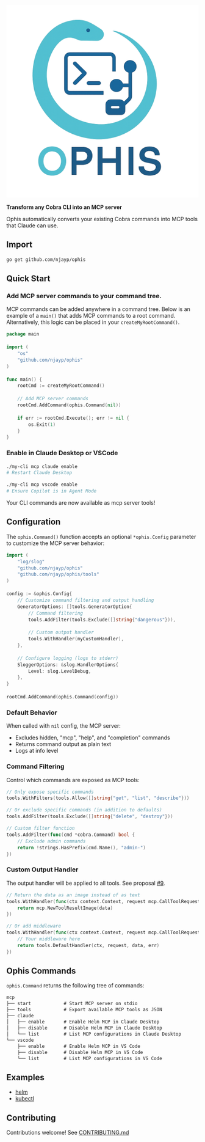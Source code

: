 ![Project Logo](./logo.png)

**Transform any Cobra CLI into an MCP server**

Ophis automatically converts your existing Cobra commands into MCP tools that Claude can use.

## Import

```bash
go get github.com/njayp/ophis
```

## Quick Start

### Add MCP server commands to your command tree.

MCP commands can be added anywhere in a command tree. Below is an example of a `main()` that adds MCP commands to a root command. Alternatively, this logic can be placed in your `createMyRootCommand()`.

```go
package main

import (
    "os"
    "github.com/njayp/ophis"
)

func main() {
    rootCmd := createMyRootCommand()
    
    // Add MCP server commands
    rootCmd.AddCommand(ophis.Command(nil))
    
    if err := rootCmd.Execute(); err != nil {
        os.Exit(1)
    }
}
```

### Enable in Claude Desktop or VSCode

```bash
./my-cli mcp claude enable
# Restart Claude Desktop
```

```bash
./my-cli mcp vscode enable
# Ensure Copilot is in Agent Mode
```

Your CLI commands are now available as mcp server tools!

## Configuration

The `ophis.Command()` function accepts an optional `*ophis.Config` parameter to customize the MCP server behavior:

```go
import (
    "log/slog"
    "github.com/njayp/ophis"
    "github.com/njayp/ophis/tools"
)

config := &ophis.Config{
    // Customize command filtering and output handling
    GeneratorOptions: []tools.GeneratorOption{
        // Command filtering
        tools.AddFilter(tools.Exclude([]string{"dangerous"})),
        
        // Custom output handler
        tools.WithHandler(myCustomHandler),
    },
    
    // Configure logging (logs to stderr)
    SloggerOptions: &slog.HandlerOptions{
        Level: slog.LevelDebug,
    },
}

rootCmd.AddCommand(ophis.Command(config))
```

### Default Behavior

When called with `nil` config, the MCP server:
- Excludes hidden, "mcp", "help", and "completion" commands
- Returns command output as plain text
- Logs at info level

### Command Filtering

Control which commands are exposed as MCP tools:

```go
// Only expose specific commands
tools.WithFilters(tools.Allow([]string{"get", "list", "describe"}))
```

```go
// Or exclude specific commands (in addition to defaults)
tools.AddFilter(tools.Exclude([]string{"delete", "destroy"}))
```

```go
// Custom filter function
tools.AddFilter(func(cmd *cobra.Command) bool {
    // Exclude admin commands
    return !strings.HasPrefix(cmd.Name(), "admin-")
})
```

### Custom Output Handler

The output handler will be applied to all tools. See proposal [#9](https://github.com/njayp/ophis/issues/9).

```go
// Return the data as an image instead of as text
tools.WithHandler(func(ctx context.Context, request mcp.CallToolRequest, data []byte, err error) *mcp.CallToolResult {
    return mcp.NewToolResultImage(data)
})
```

```go
// Or add middleware
tools.WithHandler(func(ctx context.Context, request mcp.CallToolRequest, data []byte, err error) *mcp.CallToolResult {
    // Your middleware here
    return tools.DefaultHandler(ctx, request, data, err)
})
```

## Ophis Commands

`ophis.Command` returns the following tree of commands:

```
mcp
├── start            # Start MCP server on stdio
├── tools            # Export available MCP tools as JSON
├── claude
│   ├── enable       # Enable Helm MCP in Claude Desktop
│   ├── disable      # Disable Helm MCP in Claude Desktop
│   └── list         # List MCP configurations in Claude Desktop
└── vscode
    ├── enable       # Enable Helm MCP in VS Code
    ├── disable      # Disable Helm MCP in VS Code
    └── list         # List MCP configurations in VS Code
```

## Examples

- [helm](https://github.com/njayp/helm)
- [kubectl](https://github.com/njayp/kubectl)

## Contributing

Contributions welcome! See [CONTRIBUTING.md](CONTRIBUTING.md)